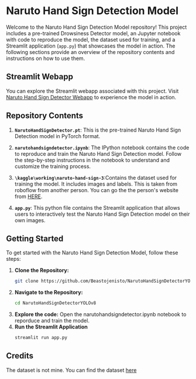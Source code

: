 # Naruto Hand Sign Detection Model

Welcome to the Naruto Hand Sign Detection Model repository! This project includes a pre-trained Drowsiness Detector model, an Jupyter notebook with code to reproduce the model, the dataset used for training, and a Streamlit application (`app.py`) that showcases the model in action. The following sections provide an overview of the repository contents and instructions on how to use them.
## Streamlit Webapp

You can explore the Streamlit webapp associated with this project. Visit [Naruto Hand Sign Detector Webapp](https://huggingface.co/spaces/Beasto/NarutoHandSignDetector/tree/main) to experience the model in action.
## Repository Contents

1. **`NarutoHandSignDetector.pt`**: This is the pre-trained Naruto Hand Sign Detection model in PyTorch format.

2. **`narutohandsigndetector.ipynb`**: The IPython notebook contains the code to reproduce and train the Naruto Hand Sign Detection model. Follow the step-by-step instructions in the notebook to understand and customize the training process.

3. **`\kaggle\working\naruto-hand-sign-3`**:Contains the dataset used for training the model. It includes images and labels. This is taken from roboflow from another person. You can go the the person's website from [HERE](https://universe.roboflow.com/vgu-aeaes/naruto-hand-sign).

4. **`app.py`**: This python file contains the Streamlit application that allows users to interactively test the Naruto Hand Sign Detection model on their own images.

## Getting Started

To get started with the Naruto Hand Sign Detection Model, follow these steps:

1. **Clone the Repository:**
   ```bash
   git clone https://github.com/Beastojenisto/NarutoHandSignDetectorYOLOv8.git
2. **Navigate to the Repository:**
   ```bash
   cd NarutoHandSignDetectorYOLOv8
3. **Explore the code:**
   Open the narutohandsigndetector.ipynb notebook to reporduce and train the model.
4. **Run the Streamlit Application**
   ```bash
   streamlit run app.py

## Credits

The dataset is not mine. You can find the dataset [here](https://universe.roboflow.com/vgu-aeaes/naruto-hand-sign)

